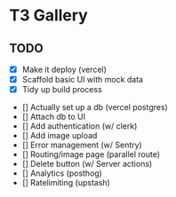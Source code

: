 # T3 Gallery

## TODO

- [x] Make it deploy (vercel)
- [x] Scaffold basic UI with mock data
- [x] Tidy up build process
- [] Actually set up a db (vercel postgres)
- [] Attach db to UI
- [] Add authentication (w/ clerk)
- [] Add image upload
- [] Error management (w/ Sentry)
- [] Routing/image page (parallel route)
- [] Delete button (w/ Server actions)
- [] Analytics (posthog)
- [] Ratelimiting (upstash)
